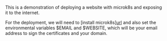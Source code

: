 This is a demonstration of deploying a website with microk8s and exposing it to the internet.

For the deployment, we will need to [install microk8s][url](https://microk8s.io/docs/getting-started) and also set the environmental variables $EMAIL and $WEBSITE, which will be your email address to sign the certificates and your domain.
